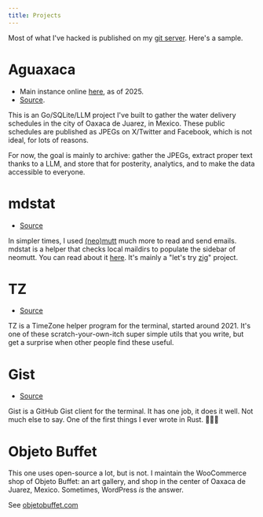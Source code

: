 ```yaml
---
title: Projects
---
```


Most of what I've hacked is published on my [git server](https://git.cypr.io/oz).
Here's a sample.

# Aguaxaca

- Main instance online [here](https://agua.cypr.io), as of 2025.
- [Source](https://git.cypr.io/oz/aguaxaca).

This is an Go/SQLite/LLM project I've built to gather the water delivery
schedules in the city of Oaxaca de Juarez, in Mexico. These public
schedules are published as JPEGs on X/Twitter and Facebook, which is not
ideal, for lots of reasons.

For now, the goal is mainly to archive: gather the JPEGs, extract proper
text thanks to a LLM, and store that for posterity, analytics, and
to make the data accessible to everyone.

# mdstat

- [Source](https://git.cypr.io/oz/mdstat)

In simpler times, I used [(neo)mutt](https://neomutt.org/) much
more to read and send emails. mdstat is a helper that checks local
maildirs to populate the sidebar of neomutt. You can read about it
[here](https://cyprio.net/wtf/2022-09-25-mdstat.html). It's mainly a
"let's try [zig](https://ziglang.org)" project.

# TZ

- [Source](https://github.com/oz/tz)

TZ is a TimeZone helper program for the terminal, started around 2021.
It's one of these scratch-your-own-itch super simple utils that you
write, but get a surprise when other people find these useful.

# Gist

- [Source](https://git.cypr.io/oz/gist)

Gist is a GitHub Gist client for the terminal. It has one job, it does it well. Not much
else to say. One of the first things I ever wrote in Rust. 🤷🏻‍♂️

# Objeto Buffet

This one uses open-source a lot, but is not. I maintain the WooCommerce
shop of Objeto Buffet: an art gallery, and shop in the center of Oaxaca
de Juarez, Mexico. Sometimes, WordPress *is* the answer.

See [objetobuffet.com](https://objetobuffet.com)
